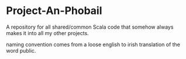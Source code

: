 # Project-An-Phobail

A repository for all shared/common Scala code that somehow always makes it into all my other projects.

naming convention comes from a loose english to irish translation of the word public.